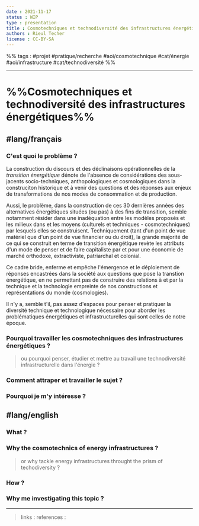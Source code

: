 ```yaml
---
date : 2021-11-17
status : WIP
type : presentation
title : Cosmotechniques et technodiversité des infrastructures énergétiques
authors : Rieul Techer
license : CC-BY-SA
---
```


%% tags : #projet #pratique/recherche #aoi/cosmotechnique #cat/énergie #aoi/infrastructure #cat/technodiversité  %% 

---

%%Cosmotechniques et technodiversité des infrastructures énergétiques%%
===

## #lang/français 

### C'est quoi le problème ?

La construction du discours et des déclinaisons opérationnelles de la *transition énergétique* dénote de l'absence de considérations des sous-jacents socio-techniques, anthopologiques et cosmologiques dans la construciton historique et à venir des questions et des réponses aux enjeux de transformations de nos modes de consommation et de production. 

Aussi, le problème, dans la construction de ces 30 dernières années des alternatives énergétiques situées (ou pas) à des fins de transition, semble notamment résider dans une inadéquation entre les modèles proposés et les milieux dans et les moyens (culturels et techniques - cosmotechniques) par lesquels elles se construisent. Techniquement (tant d'un point de vue matériel que d'un point de vue financier ou du droit), la grande majorité de ce qui se construit en terme de transition énergétique revète les attributs d'un mode de penser et de faire capitaliste par et pour une économie de marché orthodoxe, extractiviste, patriarchal et colonial. 

Ce cadre bride, enferme et empêche l'émergence et le déploiement de réponses encastrées dans la société aux questions que pose la transtion énergétique, en ne permettant pas de construire des relations à et par la technique et la technologie empreinte de nos constructions et représentations du monde (cosmologies). 

Il n'y a, semble t'il, pas assez d'espaces pour penser et pratiquer la diversité technique et technologique nécessaire pour aborder les problématiques énergétiques et infrastructurelles qui sont celles de notre époque. 

### Pourquoi travailler les cosmotechniques des infrastructures énergétiques ?
> ou pourquoi penser, étudier et mettre au travail une technodiversité infrastructurelle dans l'énergie ?

### Comment attraper et travailler le sujet ? 


### Pourquoi je m'y intéresse ? 


## #lang/english 

### What ?

### Why the cosmotechnics of energy infrastructures ?
> or why tackle energy infrastructures throught the prism of techodiversity ?


### How ?

### Why me investigating this topic ? 

---
> links : 
> references : 